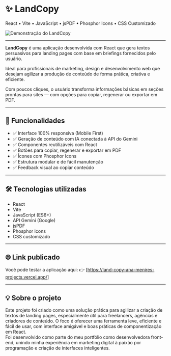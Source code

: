 # ✨ LandCopy

React • Vite • JavaScript • jsPDF • Phosphor Icons • CSS Customizado

![Demonstração do LandCopy](./gif-project-landCopy.gif)

---

**LandCopy** é uma aplicação desenvolvida com React que gera textos persuasivos para landing pages com base em briefings fornecidos pelo usuário. 

Ideal para profissionais de marketing, design e desenvolvimento web que desejam agilizar a produção de conteúdo de forma prática, criativa e eficiente.

Com poucos cliques, o usuário transforma informações básicas em seções prontas para sites — com opções para copiar, regenerar ou exportar em PDF.


---

## 📌 Funcionalidades

- ✅ Interface 100% responsiva (Mobile First)
- ✅ Geração de conteúdo com IA conectada à API do Gemini
- ✅ Componentes reutilizáveis com React
- ✅ Botões para copiar, regenerar e exportar em PDF
- ✅ Ícones com Phosphor Icons
- ✅ Estrutura modular e de fácil manutenção
- ✅ Feedback visual ao copiar conteúdo

---

## 🛠 Tecnologias utilizadas

- React
- Vite
- JavaScript (ES6+)
- API Gemini (Google)
- jsPDF
- Phosphor Icons
- CSS customizado

---

## 🌐 Link publicado

Você pode testar a aplicação aqui: 👉 [https://land-copy-ana-menires-projects.vercel.app/]


---

## 💡 Sobre o projeto

Este projeto foi criado como uma solução prática para agilizar a criação de textos de landing pages, especialmente útil para freelancers, agências e criadores de conteúdo. O foco é oferecer uma ferramenta leve, eficiente e fácil de usar, com interface amigável e boas práticas de componentização em React.  
Foi desenvolvido como parte do meu portfólio como desenvolvedora front-end, unindo minha experiência em marketing digital à paixão por programação e criação de interfaces inteligentes.
